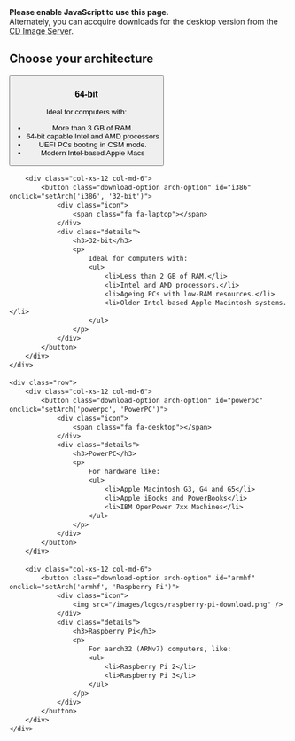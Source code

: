 <!--
.. title: Download
.. slug: download
.. date: 2017-07-06 10:00:00 UTC
.. tags: Ubuntu,MATE,download
.. link:
.. description: Download a copy of Ubuntu MATE
.. type: text
.. author: Luke Horwell
-->

<link href="/assets/css/downloads.css" rel="stylesheet" type="text/css">

<noscript>
    <div class="alert alert-danger">
        <strong>Please enable JavaScript to use this page.</strong>
        <br/>
        Alternately, you can accquire downloads for the desktop version from the
        <a href="http://cdimage.ubuntu.com/ubuntu-mate/">CD Image Server</a>.
    </div>
</noscript>

<!----------------------------
 1. Architecture Selection
----------------------------->
<div id="arch-list" class="download-cards">
    <h2>Choose your architecture</h2>
    <div class="row">
        <div class="col-xs-12 col-md-6">
            <button class="download-option arch-option" id="amd64" onclick="setArch('amd64', '64-bit')">
                <div class="icon">
                    <span class="fa fa-laptop"></span>
                </div>
                <div class="details">
                    <h3>64-bit</h3>
                    <p>
                        Ideal for computers with:
                        <ul>
                            <li>More than 3 GB of RAM.</li>
                            <li>64-bit capable Intel and AMD processors</li>
                            <li>UEFI PCs booting in CSM mode.</li>
                            <li>Modern Intel-based Apple Macs</li>
                        </ul>
                    </p>
                </div>
            </button>
        </div>

        <div class="col-xs-12 col-md-6">
            <button class="download-option arch-option" id="i386" onclick="setArch('i386', '32-bit')">
                <div class="icon">
                    <span class="fa fa-laptop"></span>
                </div>
                <div class="details">
                    <h3>32-bit</h3>
                    <p>
                        Ideal for computers with:
                        <ul>
                            <li>Less than 2 GB of RAM.</li>
                            <li>Intel and AMD processors.</li>
                            <li>Ageing PCs with low-RAM resources.</li>
                            <li>Older Intel-based Apple Macintosh systems.</li>
                        </ul>
                    </p>
                </div>
            </button>
        </div>
    </div>

    <div class="row">
        <div class="col-xs-12 col-md-6">
            <button class="download-option arch-option" id="powerpc" onclick="setArch('powerpc', 'PowerPC')">
                <div class="icon">
                    <span class="fa fa-desktop"></span>
                </div>
                <div class="details">
                    <h3>PowerPC</h3>
                    <p>
                        For hardware like:
                        <ul>
                            <li>Apple Macintosh G3, G4 and G5</li>
                            <li>Apple iBooks and PowerBooks</li>
                            <li>IBM OpenPower 7xx Machines</li>
                        </ul>
                    </p>
                </div>
            </button>
        </div>

        <div class="col-xs-12 col-md-6">
            <button class="download-option arch-option" id="armhf" onclick="setArch('armhf', 'Raspberry Pi')">
                <div class="icon">
                    <img src="/images/logos/raspberry-pi-download.png" />
                </div>
                <div class="details">
                    <h3>Raspberry Pi</h3>
                    <p>
                        For aarch32 (ARMv7) computers, like:
                        <ul>
                            <li>Raspberry Pi 2</li>
                            <li>Raspberry Pi 3</li>
                        </ul>
                    </p>
                </div>
            </button>
        </div>
    </div>
</div>


<!----------------------------
 2. Release Selection
----------------------------->
<div id="release-list" class="download-cards" hidden>
    <h2>
        Which release would you like?
        <br/>
        <small>for a <span class="arch-choice"></span> system</small>
    </h2>

    <div class="row">
        <div class="col-xs-12 col-md-6">
            <button class="download-option release-option" id="xenial" onclick="setRelease('xenial')">
                <div class="icon">
                    <img src="/assets/img/downloads/releases/xenial.svg" />
                </div>
                <div class="details">
                    <h3 class="name"></h3>
                    <p class="description"></p>
                    <div class="support"></div>
                </div>
            </button>
        </div>
    </div>
    <div class="row">
        <div class="col-xs-12 col-md-6">
            <button class="download-option release-option" id="artful" onclick="setRelease('artful')">
                <div class="icon">
                    <img src="/assets/img/downloads/releases/artful.svg" />
                </div>
                <div class="details">
                    <h3 class="name"></h3>
                    <p class="description"></p>
                    <div class="support"></div>
                </div>
            </button>
        </div>
    </div>
    <div class="row">
        <h4><button class="btn btn-link" onclick="goBackToArch()">Choose a different architecture</button></h4>
    </div>
</div>


<!----------------------------
 3. Download Selection
----------------------------->
<div id="details-list" hidden>
    <div class="row">
        <div id="artwork-background" class="col-xs-12">
            <div class="logo hidden-xs">
                <img src="/assets/img/logos/ubuntu-mate.svg"/>
            </div>
            <div class="text">
                <div id="title">Ubuntu MATE <span id="selected-release"></span></div>
                <a id="release-notes" href="#" class="btn btn-primary btn-lg">Release Notes</a>
            </div>
        </div>
        <br/>
        <div class="col-xs-12" style="text-align:center;">
            <button class="btn btn-link" onclick="goBackToRelease()" style="padding:1em 0; display:block; margin:auto;">Choose a different release</button>
            <div id="pre-release-warning" class="alert alert-danger" style="text-align:left" hidden>
                <span class="fa fa-warning"></span>
                <strong>This is a development pre-release</strong>
                <br/>
                It is better suited for developers and testers who want to help with Ubuntu MATE QA, or to provide testing feedback and file bug reports.
            </div>
        </div>
    </div>
    <hr/>
    <div class="row">
        <div class="col-xs-3">
            <div class="text-center">
                <img src="/assets/img/downloads/torrent.png" alt="BitTorrent">
            </div>
        </div>
        <div class="col-xs-9">
            <h3>Download Links</h3>
            <p>If you can spare the bytes, a torrent is the recommended method to download Ubuntu&nbsp;MATE.</p>
            <a id="torrent-download" href="#" class="btn btn-primary"><span class="fa fa-download"></span> <var></var></a>
            <a id="magnet-download" href="#" class="btn btn-default"><span class="fa fa-magnet"></span> Magnet Link</a>
            <div class="help-tooltip" title="Magnet links directly open your BitTorrent client. For Raspberry Pi downloads, this excludes the web seeds, reducing the bandwidth costs.">
                <span class="fa fa-info-circle"></span>
            </div>
            <br/>
            <a id="direct-download" href="#" class="btn btn-default"><span class="fa fa-download"></span> <var></var></a>
            <br/>
            <table>
                <tr>
                    <th>Download Size</th>
                    <td id="download-size">1.7 GB</td>
                </tr>
                <tr>
                    <th>SHA256SUM Checksum</th>
                    <td><code id="sha256sum"></code></td>
                </tr>
            </table>
            <br/>
            <a href="/how-to-verify-downloads"><span class="fa fa-question-circle"></span> How to verify downloads</a>
        </div>
    </div>
    <hr/>
    <div class="row">
        <div class="col-xs-3">
            <div class="text-center">
                <img src="/assets/img/downloads/download-tips.png" alt="Piggy Bank"/>
            </div>
        </div>
        <div class="col-xs-9">
            <h3>Download Tip</h3>
            <p><strong>A little bit goes a long way.</strong>  If everyone who downloaded Ubuntu MATE donated $2.50
            it would fund the full-time development of Ubuntu MATE and MATE Desktop. <u>Please help both projects
            flourish by showing your support with a tip.</u></p>

            <div class="row">
                <!-- Tip $2.50 -->
                <div class="col-xs-3">
                    <form name="single" class="form-horizontal" action="https://www.paypal.com/cgi-bin/webscr" method="post">
                        <fieldset>
                            <button type="submit" class="btn btn-primary">
                                Tip us <strong>$2.50</strong>
                            </button>
                        </fieldset>
                        <input type="hidden" name="cmd" value="_xclick">
                        <input type="hidden" name="business" value="6282B4CZGVCB6">
                        <input class="tip-name" type="hidden" name="item_name" value="Ubuntu MATE Tip">
                        <input type="hidden" name="no_shipping" value="1">
                        <input type="hidden" name="no_note" value="1">
                        <input type="hidden" name="charset" value="UTF-8">
                        <input type="hidden" name="amount" value="2.50">
                        <input type="hidden" name="currency_code" value="USD">
                        <input type="hidden" name="src" value="1">
                        <input type="hidden" name="sra" value="1">
                        <input type="hidden" name="return" value="https://ubuntu-mate.org/donation-completed/">
                        <input type="hidden" name="cancel_return" value="https://ubuntu-mate.org/donation-cancelled/">
                    </form>
                </div>

                <!-- Tip $5 -->
                <div class="col-xs-3">
                    <form name="single" class="form-horizontal" action="https://www.paypal.com/cgi-bin/webscr" method="post">
                        <fieldset>
                            <button type="submit" class="btn btn-primary">
                                Tip us <strong>$5</strong>
                            </button>
                        </fieldset>
                        <input type="hidden" name="cmd" value="_xclick">
                        <input type="hidden" name="business" value="6282B4CZGVCB6">
                        <input class="tip-name" type="hidden" name="item_name" value="Ubuntu MATE Tip">
                        <input type="hidden" name="no_shipping" value="1">
                        <input type="hidden" name="no_note" value="1">
                        <input type="hidden" name="charset" value="UTF-8">
                        <input type="hidden" name="amount" value="5">
                        <input type="hidden" name="currency_code" value="USD">
                        <input type="hidden" name="src" value="1">
                        <input type="hidden" name="sra" value="1">
                        <input type="hidden" name="return" value="https://ubuntu-mate.org/donation-completed/">
                        <input type="hidden" name="cancel_return" value="https://ubuntu-mate.org/donation-cancelled/">
                    </form>
                </div>

                <!-- Tip $10 -->
                <div class="col-xs-3">
                    <form name="single" class="form-horizontal" action="https://www.paypal.com/cgi-bin/webscr" method="post">
                        <fieldset>
                            <button type="submit" class="btn btn-primary">
                                Tip us <strong>$10</strong>
                            </button>
                        </fieldset>
                        <input type="hidden" name="cmd" value="_xclick">
                        <input type="hidden" name="business" value="6282B4CZGVCB6">
                        <input class="tip-name" type="hidden" name="item_name" value="Ubuntu MATE Tip">
                        <input type="hidden" name="no_shipping" value="1">
                        <input type="hidden" name="no_note" value="1">
                        <input type="hidden" name="charset" value="UTF-8">
                        <input type="hidden" name="amount" value="10">
                        <input type="hidden" name="currency_code" value="USD">
                        <input type="hidden" name="src" value="1">
                        <input type="hidden" name="sra" value="1">
                        <input type="hidden" name="return" value="https://ubuntu-mate.org/donation-completed/">
                        <input type="hidden" name="cancel_return" value="https://ubuntu-mate.org/donation-cancelled/">
                    </form>
                </div>

                <!-- Tip $20 -->
                <div class="col-xs-3">
                    <form name="single" class="form-horizontal" action="https://www.paypal.com/cgi-bin/webscr" method="post">
                        <fieldset>
                            <button type="submit" class="btn btn-primary">
                                Tip us <strong>$20</strong>
                            </button>
                        </fieldset>
                        <input type="hidden" name="cmd" value="_xclick">
                        <input type="hidden" name="business" value="6282B4CZGVCB6">
                        <input class="tip-name" type="hidden" name="item_name" value="Ubuntu MATE Tip">
                        <input type="hidden" name="no_shipping" value="1">
                        <input type="hidden" name="no_note" value="1">
                        <input type="hidden" name="charset" value="UTF-8">
                        <input type="hidden" name="amount" value="20">
                        <input type="hidden" name="currency_code" value="USD">
                        <input type="hidden" name="src" value="1">
                        <input type="hidden" name="sra" value="1">
                        <input type="hidden" name="return" value="https://ubuntu-mate.org/donation-completed/">
                        <input type="hidden" name="cancel_return" value="https://ubuntu-mate.org/donation-cancelled/">
                    </form>
                </div>
            </div>
            <h5>Powered by &nbsp;<img src="/assets/img/logos/pp-logo-100px.png" alt="Powered by PayPal" /></h5>
            <p>To donate more, donate with <strong>BitCoin</strong> or become an Ubuntu MATE <strong>Patron</strong>,
            <a href="/donate/">please visit the donate page</a>.</p>
        </div>
    </div>
    <hr/>
    <div id="sponsor1" class="row">
        <div class="col-xs-3">
            <div class="text-center">
                <br/><br/>
                <img src="/images/sponsors/osdisc.png" alt="OSDisc.com">
            </div>
        </div>
        <div class="col-xs-9">
            <h3>Purchase DVDs and USBs</h3>
            <h4><b>OSDisc.com</b></h4>
            <p>OSDisc.com is a leading source for Linux DVDs and USBs. Purchase ready-to-use bootable
            DVDs and memory sticks that come pre-installed with Ubuntu MATE and have persistent storage.</p>
            <a href="https://www.osdisc.com/products/ubuntumate?affiliate=ubuntumate" class="btn btn-primary">
                <span class="fa fa-shopping-cart"></span> Purchase
            </a>
        </div>
    </div>
    <br/>
    <div id="sponsor2" class="row">
        <div class="col-xs-3">
            <div class="text-center">
                <br/>
                <img src="/images/merch/hellotux/flash-drive.png" alt="HelloTux Flash Drive">
            </div>
        </div>
        <div class="col-xs-9">
            <h4><b>HELLOTUX</b></h4>
            <p>HELLOTUX sell an Ubuntu MATE branded 8GB Metallic Unibody USB stick that is just 41 mm
            long and less than 5 mm thick. It’s the perfect flash drive for your key ring, always
            with you. HELLOTUX will also help you to upgrade your flash drive to the next version
            of Ubuntu MATE, absolutely free.</p>
            <a href="https://www.hellotux.com/ubuntumate1510_flash_drive" class="btn btn-primary">
                <span class="fa fa-shopping-cart"></span> Purchase
            </a>
        </div>
    </div>
    <hr/>
    <div id="getting-started" class="row">
        <div class="row">
            <div class="col-xs-3">
            <div class="text-center">
                <br/>
                <img src="/assets/img/downloads/getting-started.png" alt="Getting Started">
            </div>
        </div>
        <div class="col-xs-9">
            <h3>Getting Started</h3>
            <p>The following resources may be useful to help get you up and running.</p>
            <ul>
                <li><a href="/how-to-create-bootable-usb-drive"><span class="fa fa-usb"></span> Creating a bootable USB on Windows, Mac and GNU/Linux</a></li>
                <li><a href="https://help.ubuntu.com/community/BurningIsoHowto"><span class="fa fa-dot-circle-o"></span> Burning a DVD on Windows, Mac and GNU/Linux</a></li>
                <li><a href="/about/#hardware_requirements"><span class="fa fa-laptop"></span> Check your System Requirements</a></li>
            </ul>
        </div>
    </div>
    <hr/>
    <div id="mirrors" class="row">
        <div class="col-xs-3">
            <div class="text-center">
                <br/>
                <img src="/assets/img/logos/i18n-small.png" alt="Mirrors and Other Options">
            </div>
        </div>
        <div class="col-xs-9">
            <h3>Mirrors and Other Options</h3>
            <p>You might prefer to find a DVD image on a mirror server that is geographically
            close to you in order to achieve a faster download.</p>
            <a target="_blank" rel="noopener" href="https://launchpad.net/ubuntu/+cdmirrors" class="btn btn-default">
                <span class="fa fa-globe"></span> Official Mirrors
            </a>
            <a id="other-downloads" href="#" target="_blank" rel="noopener" class="btn btn-default">
                <span class="fa fa-bookmark"></span> Other Downloads
            </a>
        </div>
    </div>
</div>

<script src="/assets/js/jquery-1.12.2.min.js"></script>
<script src="/assets/js/downloads.js"></script>

<script>
// http://netnix.org/2014/04/27/tracking-downloads-with-google-analytics/
window.onload = function() {
var a = document.getElementsByTagName('a');
for (i = 0; i < a.length; i++) {
if (a[i].href.match(/^https?:\/\/.+\.(bz2|deb|gz|iso|pdf|torrent|xz|zip)$/i)) {
a[i].setAttribute('target', '_blank');
a[i].onclick = function() {
ga('send', 'event', 'Downloads', 'Click', this.getAttribute('href'));
};
}
}
}
</script>
